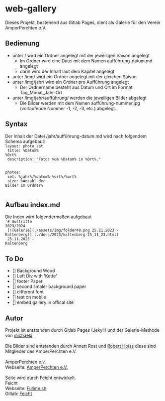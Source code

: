 # web-gallery

Dieses Projekt, bestehend aus Gitlab Pages, dient als Galerie für den Verein AmperPerchten e.V.

## Bedienung

- unter / wird ein Ordner angelegt mit der jeweiligen Saison angelegt
    - Im Ordner wird eine Datei mit dem Namen aufführung-datum.md angelegt
    - darin wird der Inhalt laut dem Kapitel <Syntax> angelegt
- unter /img/ wird ein Ordner angelegt mit der gleichen Saison
- unter /img/jahr/ wird ein Ordner pro Aufführung angelegt
    - Der Ordnername besteht aus Datum und Ort im Format Tag_Monat_Jahr-Ort
- unter /img/jahr/aufführung/ werden die jeweiligen Bilder abgelegt
    - Die Bilder werden mit dem Namen aufführung-nummer.jpg (vorlaufende Nummer -1, -2, -3, etc.) abgelegt.

## Syntax

Der Inhalt der Datei /jahr/aufführung-datum.md wird nach folgendem Schema aufgebaut:
</br>
<code>layout: photo_set</br>
title: %Datum% %Ort%</br>
description: "Fotos vom %Datum% in %Ort%."</br>
</br>
photos:</br>
    set: %jahr%/%datum%-%ort%/%ort%</br>
    size: %Anzahl der Bilder im Ordner%</br>
</code>

## Aufbau index.md

Die Index wird folgendermaßen aufgebaut
</br>
<code>'# Auftritte 2023/2024</br>
[![Galerie](./assets/img/folder48.png 25.11.2023 - Kaltenberg)] (./docs/2023/kaltenberg-25_11_23.html)</br>
25.11.2023 - Kaltenberg
</code>

## To Do
- [] Background Wood
- [] Left Div with 'Kette'
- [] footer Paper
- [] second smaler background paper
- [] different font
- [] test on mobile
- [] embed gallery in offical site

## Autor
Projekt ist entstanden durch Gitlab Pages (Jekyll) und der Galerie-Methode von [michaelx](https://github.com/michaelx/jekyll-photos)
</br></br>
Die Bilder sind entstanden durch Annett Rost und [Robert Hoiss](https://www.instagram.com/roberthoiss/) diese sind Mitglieder des AmperPerchten e.V.
</br></br>
AmperPerchten e.v.</br>
Webseite: [AmperPerchten e.V.](https://www.amperperchten.de)
</br></br>
Seite wird durch Feicht entwickelt.</br>
Feicht</br>
Webseite: [Fullme.sh](https://fullme.sh)</br>
Gitlab: [Feicht](https://github.com/Feicht)
